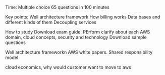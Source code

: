 Time:
Multiple choice 65 questions in 100 minutes

Key points:
Well architecture framework
How billing works
Data bases and different kinds of them
Decoupling services


How to study
Download exam guide: PErform clarify about each AWS domain, cloud concepts, security and technology 
Download sample questions


Well architecture frameworkn
AWS white papers.
Shared responsibility model



cloud economics, why would customer want to move to aws 